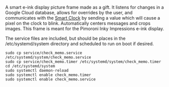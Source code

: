 A smart e-ink display picture frame made as a gift. It listens for changes in a Google Cloud database, allows for overrides by the user, and communicates with the [Smart Clock](https://github.com/GrandmaFunk/smart-clock) by sending a value which will cause a pixel on the clock to blink. Automatically centers messages and crops images. This frame is meant for the Pimoroni Inky Impressions e-ink display.

The service files are included, but should be places in the /etc/systemd/system directory and scheduled to run on boot if desired.

```
sudo cp service/check_memo.service /etc/systemd/system/check_memo.service
sudo cp service/check_memo.timer /etc/systemd/system/check_memo.timer
cd /etc/systemd/system
sudo systemctl daemon-reload
sudo systemctl enable check_memo.timer
sudo systemctl enable check_memo.service
```
